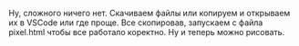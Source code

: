 Ну, сложного ничего нет. Скачиваем файлы или копируем и открываем их в VSCode или где проще. Все скопировав, запускаем с файла pixel.html чтобы все работало коректно. Ну и теперь можно рисовать.
